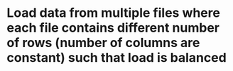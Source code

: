 # Load data from multiple files where each file contains different number of rows (number of columns are constant) such that load is balanced

